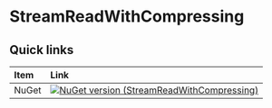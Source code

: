 # StreamReadWithCompressing

<!-- [![Build status](https://ci.appveyor.com/api/projects/status/j5bpyp9ivy7ax5gq?svg=true)](https://ci.appveyor.com/project/PajoCz/streamreadwithcompressing) -->

## Quick links

|Item                  |Link                                                                                  |
|:---------------------|:-------------------------------------------------------------------------------------|
|NuGet                 |  [![NuGet version (StreamReadWithCompressing)](https://img.shields.io/nuget/v/StreamReadWithCompressing.svg?style=flat-square)](https://www.nuget.org/packages/StreamReadWithCompressing/)

